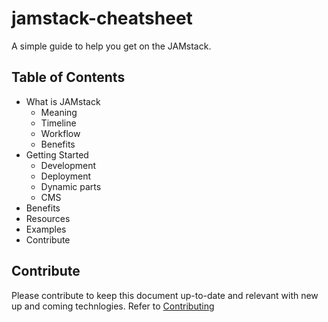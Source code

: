 # jamstack-cheatsheet

A simple guide to help you get on the JAMstack.

## Table of Contents

- What is JAMstack
  - Meaning
  - Timeline
  - Workflow
  - Benefits
- Getting Started
  - Development
  - Deployment
  - Dynamic parts
  - CMS
- Benefits
- Resources
- Examples
- Contribute

## Contribute

Please contribute to keep this document up-to-date and relevant with new up and coming technlogies. Refer to [Contributing](./contributing.md)
